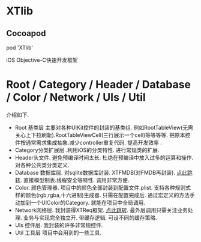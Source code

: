 # XTlib
## Cocoapod

pod 'XTlib'


iOS Objective-C快速开发框架


# Root / Category / Header / Database / Color / Network / UIs / Util

介绍如下.
* Root 基类层 主要对各种UIKit控件的封装的基类组. 例如RootTableView(无需关心上下拉刷新).RootTableViewCell(三行展示一个cell)等等等等. 把原本控件按通常需求集成抽象.减少controller重复代码. 提高开发效率 .
* Category分类扩展层 .利用iOS的分类特性. 进行常规类的扩展.
* Header头文件.  避免预编译时间太长. 杜绝在预编译中放入过多的运算和操作. 对各种公共类分类定义.
* Database 数据库层. 对sqlite数据库封装. XTFMDB(对FMDB再封装). [点此跳转](https://github.com/Akateason/XTFMDB). 直接模型制表.线程安全等特性. 调用非常方便.
* Color. 颜色管理器. 项目中的颜色全部封装到配置文件.plist. 支持各种规则式样的颜色(rgb,rgba,十六进制)生成器. 只需在配置完成后. 通过宏定义的方法手动加到一个UIColor的Category. 就能在项目中全局调用.
* Network网络层. 我封装得XTReq框架. [点此跳转](https://github.com/Akateason/XTReq). 最外层调用只需关注业务处理. 业务与实现完全独立开. 带缓存逻辑. 可设不同的缓存策略. 
* UIs 控件层. 我封装的许多非常规控件. 
* Util 工具层 项目中会用到的一些工具. 



